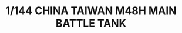 ---
layout: product
title: "1/144 CHINA TAIWAN M48H MAIN BATTLE TANK"
price: "850" 
desc: "Maketa"
img_path: "/assets/img/UA-60002.jpg"
brand: "N/A"
available: false
special_offer: false
new: false
soon: false
cat: "010000"
subcat: "013100"
subsubcat: "0N/A"
sifra: "UA-60002"
popular: true
---